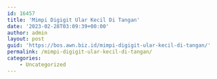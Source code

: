 ```yaml
---
id: 16457
title: 'Mimpi Digigit Ular Kecil Di Tangan'
date: '2023-02-28T03:09:39+00:00'
author: admin
layout: post
guid: 'https://bos.awn.biz.id/mimpi-digigit-ular-kecil-di-tangan/'
permalink: /mimpi-digigit-ular-kecil-di-tangan/
categories:
    - Uncategorized
---
```


